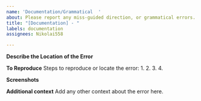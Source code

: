 ```yaml
---
name: 'Documentation/Grammatical  '
about: Please report any miss-guided direction, or grammatical errors.
title: "[Documentation] - "
labels: documentation
assignees: Nikolai558

---
```


**Describe the Location of the Error**

**To Reproduce**
Steps to reproduce or locate the error:
1.
2.
3.
4.

**Screenshots**

**Additional context**
Add any other context about the error here.
